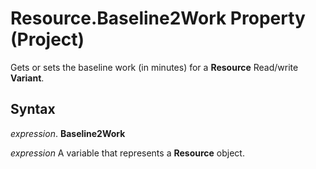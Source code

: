 
# Resource.Baseline2Work Property (Project)

Gets or sets the baseline work (in minutes) for a  **Resource** Read/write **Variant**.


## Syntax

 _expression_. **Baseline2Work**

 _expression_ A variable that represents a **Resource** object.

